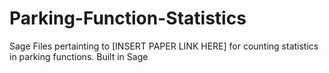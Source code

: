# Parking-Function-Statistics
Sage Files pertainting to [INSERT PAPER LINK HERE] for counting statistics in parking functions. Built in Sage
